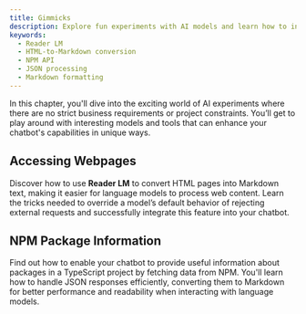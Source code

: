```yaml
---
title: Gimmicks
description: Explore fun experiments with AI models and learn how to integrate external data sources like webpages and NPM package information into your chatbot.
keywords:
  - Reader LM
  - HTML-to-Markdown conversion
  - NPM API
  - JSON processing
  - Markdown formatting
---
```


In this chapter, you'll dive into the exciting world of AI experiments where there are no strict business requirements or project constraints. You’ll get to play around with interesting models and tools that can enhance your chatbot's capabilities in unique ways.

## Accessing Webpages

Discover how to use **Reader LM** to convert HTML pages into Markdown text, making it easier for language models to process web content. Learn the tricks needed to override a model’s default behavior of rejecting external requests and successfully integrate this feature into your chatbot.

## NPM Package Information

Find out how to enable your chatbot to provide useful information about packages in a TypeScript project by fetching data from NPM. You'll learn how to handle JSON responses efficiently, converting them to Markdown for better performance and readability when interacting with language models.